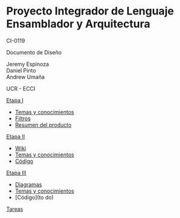 # Proyecto Integrador de Lenguaje Ensamblador y Arquitectura


CI-0119


Documento de Diseño


Jeremy Espinoza  
Daniel Pinto  
Andrew Umaña  



UCR - ECCI

[Etapa I](https://github.com/ECCIUCRLQ/proyecto-equipo/tree/main/Etapa%20I)
- [Temas y conocimientos](https://github.com/ECCIUCRLQ/proyecto-equipo/blob/main/Etapa%20I/Temas%20y%20conocimientos.md)
- [Filtros](https://github.com/ECCIUCRLQ/proyecto-equipo/blob/main/Etapa%20I/Filtros.md)
- [Resumen del producto](https://github.com/ECCIUCRLQ/proyecto-equipo/blob/main/Etapa%20I/Resumen%20proyecto.md)


[Etapa II](https://github.com/ECCIUCRLQ/proyecto-equipo/tree/main/Etapa%20II)
- [Wiki](https://github.com/ECCIUCRLQ/proyecto-equipo/wiki)
- [Temas y conocimientos](https://github.com/ECCIUCRLQ/proyecto-equipo/blob/main/Etapa%20II/Temas%20y%20conocimientos.md)
- [Código](https://github.com/ECCIUCRLQ/proyecto-equipo/tree/main/simics-project/modules) 

[Etapa III](https://github.com/ECCIUCRLQ/proyecto-equipo/tree/main/Etapa%20III)
- [Diagramas](https://github.com/ECCIUCRLQ/proyecto-equipo/blob/main/Etapa%20III/Diagramas.md)
- [Temas y conocimientos](https://github.com/ECCIUCRLQ/proyecto-equipo/blob/main/Etapa%20III/Temas%20y%20conocimientos)
- [Código](to do) 


[Tareas](https://github.com/ECCIUCRLQ/proyecto-equipo/projects/1)
